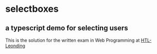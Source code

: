 # selectboxes

## a typescript demo for selecting users

This is the solution for the written exam in Web Programming at [HTL-Leonding](https://www.htl-leonding.at/)
